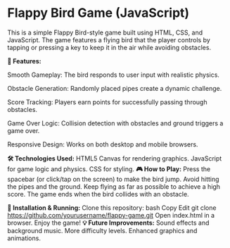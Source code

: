 # Flappy Bird Game (JavaScript)

This is a simple Flappy Bird-style game built using HTML, CSS, and JavaScript. The game features a flying bird that the player controls by tapping or pressing a key to keep it in the air while avoiding obstacles.

**🚀 Features:**

Smooth Gameplay: The bird responds to user input with realistic physics.

Obstacle Generation: Randomly placed pipes create a dynamic challenge.

Score Tracking: Players earn points for successfully passing through obstacles.

Game Over Logic: Collision detection with obstacles and ground triggers a game over.

Responsive Design: Works on both desktop and mobile browsers.

**🛠️ Technologies Used:**
HTML5 Canvas for rendering graphics.
JavaScript for game logic and physics.
CSS for styling.
**🎮 How to Play:**
Press the spacebar (or click/tap on the screen) to make the bird jump.
Avoid hitting the pipes and the ground.
Keep flying as far as possible to achieve a high score.
The game ends when the bird collides with an obstacle.


**📂 Installation & Running:**
Clone this repository:
bash
Copy
Edit
git clone https://github.com/yourusername/flappy-game.git
Open index.html in a browser.
Enjoy the game!
**💡 Future Improvements:**
Sound effects and background music.
More difficulty levels.
Enhanced graphics and animations.

